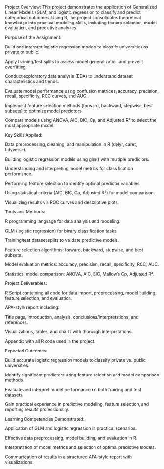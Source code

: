 Project Overview:
This project demonstrates the application of Generalized Linear Models (GLM) and logistic regression to classify and predict categorical outcomes. Using R, the project consolidates theoretical knowledge into practical modeling skills, including feature selection, model evaluation, and predictive analytics.

Purpose of the Assignment:

Build and interpret logistic regression models to classify universities as private or public.

Apply training/test splits to assess model generalization and prevent overfitting.

Conduct exploratory data analysis (EDA) to understand dataset characteristics and trends.

Evaluate model performance using confusion matrices, accuracy, precision, recall, specificity, ROC curves, and AUC.

Implement feature selection methods (forward, backward, stepwise, best subsets) to optimize model predictors.

Compare models using ANOVA, AIC, BIC, Cp, and Adjusted R² to select the most appropriate model.

Key Skills Applied:

Data preprocessing, cleaning, and manipulation in R (dplyr, caret, tidyverse).

Building logistic regression models using glm() with multiple predictors.

Understanding and interpreting model metrics for classification performance.

Performing feature selection to identify optimal predictor variables.

Using statistical criteria (AIC, BIC, Cp, Adjusted R²) for model comparison.

Visualizing results via ROC curves and descriptive plots.

Tools and Methods:

R programming language for data analysis and modeling.

GLM (logistic regression) for binary classification tasks.

Training/test dataset splits to validate predictive models.

Feature selection algorithms: forward, backward, stepwise, and best subsets.

Model evaluation metrics: accuracy, precision, recall, specificity, ROC, AUC.

Statistical model comparison: ANOVA, AIC, BIC, Mallow’s Cp, Adjusted R².

Project Deliverables:

R Script containing all code for data import, preprocessing, model building, feature selection, and evaluation.

APA-style report including:

Title page, introduction, analysis, conclusions/interpretations, and references.

Visualizations, tables, and charts with thorough interpretations.

Appendix with all R code used in the project.

Expected Outcomes:

Build accurate logistic regression models to classify private vs. public universities.

Identify significant predictors using feature selection and model comparison methods.

Evaluate and interpret model performance on both training and test datasets.

Gain practical experience in predictive modeling, feature selection, and reporting results professionally.

Learning Competencies Demonstrated:

Application of GLM and logistic regression in practical scenarios.

Effective data preprocessing, model building, and evaluation in R.

Interpretation of model metrics and selection of optimal predictive models.

Communication of results in a structured APA-style report with visualizations.
